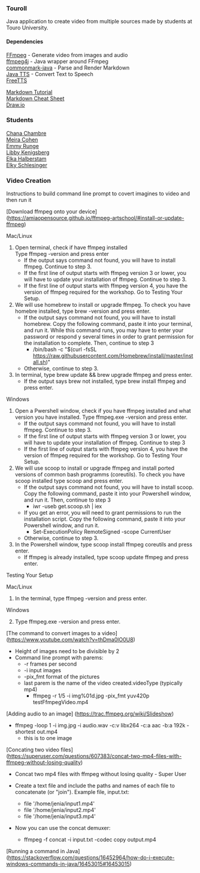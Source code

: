 ### Touroll

Java application to create video from multiple sources made by students at Touro University.

#### Dependencies

[FFmpeg](https://ffmpeg.org/) - Generate video from images and audio\
[ffmpeg4j](https://github.com/Manevolent/ffmpeg4j) - Java wrapper around FFmpeg\
[commonmark-java](https://github.com/commonmark/commonmark-java) - Parse and Render Markdown\
[Java TTS](https://www.geeksforgeeks.org/converting-text-speech-java/) - Convert Text to Speech\
[FreeTTS](https://freetts.sourceforge.io/)

[Markdown Tutorial](https://www.markdowntutorial.com/)\
[Markdown Cheat Sheet](https://www.markdownguide.org/cheat-sheet/)\
[Draw.io](https://app.diagrams.net/)

### Students

[Chana Chambre](https://github.com/chanacham) \
[Meira Cohen](https://www.github.com/mc-student) \
[Emmy Runge](https://github.com/emmyrunge) \
[Libby Kenigsberg](https://github.com/lkenigsb) \
[Elka Halberstam](https://github.com/elkyhalberstam) \
[Elky Schlesinger](https://github.com/ElkySchles)

### Video Creation

Instructions to build command line prompt to covert imagines to video and then run it

[Download ffmpeg onto your device] (https://amiaopensource.github.io/ffmpeg-artschool/#install-or-update-ffmpeg)

Mac/Linux

1. Open terminal, check if have ffmpeg installed \
   Type ffmpeg -version and press enter
    - If the output says command not found, you will have to install ffmpeg. Continue to step 3.
    - If the first line of output starts with ffmpeg version 3 or lower, you will have to update your installation of
      ffmpeg. Continue to step 3.
    - If the first line of output starts with ffmpeg version 4, you have the version of ffmpeg required for the
      workshop.
      Go to Testing Your Setup.
2. We will use homebrew to install or upgrade ffmpeg. To check you have homebre installed, type brew -version and press
   enter.
    - If the output says command not found, you will have to install homebrew. Copy the following command, paste it into
      your terminal, and run it. While this command runs, you may have to enter your password or respond y several times
      in
      order to grant permission for the installation to complete. Then, continue to step 3
        - /bin/bash -c "$(curl -fsSL https://raw.githubusercontent.com/Homebrew/install/master/install.sh)"
    - Otherwise, continue to step 3.
3. In terminal, type brew update && brew upgrade ffmpeg and press enter.
    - If the output says brew not installed, type brew install ffmpeg and press enter.

Windows

1. Open a Pwershell window, check if you have ffmpeg installed and what version you have installed.
   Type ffmpeg.exe -version and press enter.
    - If the output says command not found, you will have to install ffmpeg. Continue to step 3.
    - If the first line of output starts with ffmpeg version 3 or lower, you will have to update your installation of
      ffmpeg. Continue to step 3
    - If the first line of output starts with ffmpeg version 4, you have the version of ffmpeg required for the
      workshop.
      Go to Testing Your Setup.
2. We will use scoop to install or upgrade ffmpeg and install ported versions of common bash programms (coreutils). To
   check you have scoop installed type scoop and press enter.
    - If the output says command not found, you will have to install scoop. Copy the following command, paste it into
      your
      Powershell window, and run it. Then, continue to step 3
        - iwr -useb get.scoop.sh | iex
    - If you get an error, you will need to grant permissions to run the installation script. Copy the following
      command,
      paste it into your Powershell window, and run it.
        - Set-ExecutionPolicy RemoteSigned -scope CurrentUser
    - Otherwise, continue to step 3.
3. In the Powershell window, type scoop install ffmpeg coreutils and press enter.
    - If ffmpeg is already installed, type scoop update ffmpeg and press enter.

Testing Your Setup

Mac/Linux

1. In the terminal, type ffmpeg -version and press enter.

Windows

2. Type ffmpeg.exe -version and press enter.

[The command to convert images to a video] (https://www.youtube.com/watch?v=thDma0lO0U8)

- Height of images need to be divisible by 2
- Command line prompt with parems:
    - -r frames per second
    - -i input images
    - -pix_fmt format of the pictures
    - last parem is the name of the video created.videoType (typically mp4)
        - ffmpeg -r 1/5 -i img%01d.jpg -pix_fmt yuv420p testFfmpegVideo.mp4

[Adding audio to an image] (https://trac.ffmpeg.org/wiki/Slideshow)

- ffmpeg -loop 1 -i img.jpg -i audio.wav -c:v libx264 -c:a aac -b:a 192k -shortest out.mp4
    - this is to one image

[Concating two video files] (https://superuser.com/questions/607383/concat-two-mp4-files-with-ffmpeg-without-losing-quality)

- Concat two mp4 files with ffmpeg without losing quality - Super User
- Create a text file and include the paths and names of each file to concatenate (or "join"). Example file,
  input.txt:
    - file '/home/jenia/input1.mp4'
    - file '/home/jenia/input2.mp4'
    - file '/home/jenia/input3.mp4'

- Now you can use the concat demuxer:
    - ffmpeg -f concat -i input.txt -codec copy output.mp4

[Running a command in Java] (https://stackoverflow.com/questions/16452964/how-do-i-execute-windows-commands-in-java/16453015#16453015)